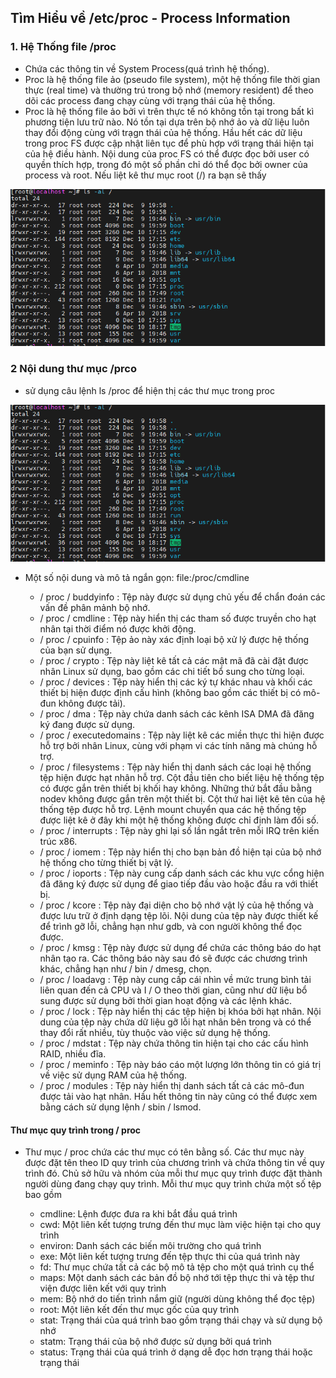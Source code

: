 ## Tìm Hiểu về /etc/proc - Process Information
### 1. Hệ Thống file /proc
- Chứa các thông tin về System Process(quá trình hệ thống).
- Proc là hệ thống file ảo (pseudo file system), một hệ thống file thời gian thực (real time) và thường trú trong bộ nhớ (memory resident) để theo dõi các process đang chạy cùng với trạng thái của hệ thống.
- Proc là hệ thống file ảo bởi vì trên thực tế nó không tồn tại trong bất kì phương tiện lưu trữ nào. Nó tồn tại dựa trên bộ nhớ ảo và dữ liệu luôn thay đổi động cùng với trạgn thái của hệ thống. Hầu hết các dữ liệu trong proc FS được cập nhật liên tục để phù hợp với trạng thái hiện tại của hệ điều hành. Nội dung của proc FS có thể được đọc bởi user có quyền thích hợp, trong đó một số phần chỉ dó thể đọc bởi owner của process và root. Nếu liệt kê thư mục root (/) ra bạn sẽ thấy
<img src = "img/t1.PNG">

### 2 Nội dung thư mục /prco
- sử dụng câu lệnh ls /proc để hiện thị các thư mục trong proc
<img src = "img/t1.PNG">

- Một số nội dung và mô tả ngắn gọn: file:/proc/cmdline

    + / proc / buddyinfo : Tệp này được sử dụng chủ yếu để chẩn đoán các vấn đề phân mảnh bộ nhớ.
    + / proc / cmdline : Tệp này hiển thị các tham số được truyền cho hạt nhân tại thời điểm nó được khởi động.
    + / proc / cpuinfo : Tệp ảo này xác định loại bộ xử lý được hệ thống của bạn sử dụng.
    + / proc / crypto : Tệp này liệt kê tất cả các mật mã đã cài đặt được nhân Linux sử dụng, bao gồm các chi tiết bổ sung cho từng loại.
    + / proc / devices : Tệp này hiển thị các ký tự khác nhau và khối các thiết bị hiện được định cấu hình (không bao gồm các thiết bị có mô-đun không được tải).
    + / proc / dma : Tệp này chứa danh sách các kênh ISA DMA đã đăng ký đang được sử dụng.
    + / proc / executedomains : Tệp này liệt kê các miền thực thi hiện được hỗ trợ bởi nhân Linux, cùng với phạm vi các tính năng mà chúng hỗ trợ.
    + / proc / filesystems : Tệp này hiển thị danh sách các loại hệ thống tệp hiện được hạt nhân hỗ trợ. Cột đầu tiên cho biết liệu hệ thống tệp có được gắn trên thiết bị khối hay không. Những thứ bắt đầu bằng nodev không được gắn trên một thiết bị. Cột thứ hai liệt kê tên của hệ thống tệp được hỗ trợ. Lệnh mount chuyển qua các hệ thống tệp được liệt kê ở đây khi một hệ thống không được chỉ định làm đối số.
    + / proc / interrupts : Tệp này ghi lại số lần ngắt trên mỗi IRQ trên kiến trúc x86.
    + / proc / iomem : Tệp này hiển thị cho bạn bản đồ hiện tại của bộ nhớ hệ thống cho từng thiết bị vật lý.
    + / proc / ioports : Tệp này cung cấp danh sách các khu vực cổng hiện đã đăng ký được sử dụng để giao tiếp đầu vào hoặc đầu ra với thiết bị.
    + / proc / kcore : Tệp này đại diện cho bộ nhớ vật lý của hệ thống và được lưu trữ ở định dạng tệp lõi. Nội dung của tệp này được thiết kế để trình gỡ lỗi, chẳng hạn như gdb, và con người không thể đọc được.
    + / proc / kmsg : Tệp này được sử dụng để chứa các thông báo do hạt nhân tạo ra. Các thông báo này sau đó sẽ được các chương trình khác, chẳng hạn như / bin / dmesg, chọn.
    + / proc / loadavg : Tệp này cung cấp cái nhìn về mức trung bình tải liên quan đến cả CPU và I / O theo thời gian, cũng như dữ liệu bổ sung được sử dụng bởi thời gian hoạt động và các lệnh khác.
    + / proc / lock : Tệp này hiển thị các tệp hiện bị khóa bởi hạt nhân. Nội dung của tệp này chứa dữ liệu gỡ lỗi hạt nhân bên trong và có thể thay đổi rất nhiều, tùy thuộc vào việc sử dụng hệ thống.
    + / proc / mdstat : Tệp này chứa thông tin hiện tại cho các cấu hình RAID, nhiều đĩa.
    + / proc / meminfo : Tệp này báo cáo một lượng lớn thông tin có giá trị về việc sử dụng RAM của hệ thống.
    + / proc / modules : Tệp này hiển thị danh sách tất cả các mô-đun được tải vào hạt nhân. Hầu hết thông tin này cũng có thể được xem bằng cách sử dụng lệnh / sbin / lsmod.
#### Thư mục quy trình trong / proc
- Thư mục / proc chứa các thư mục có tên bằng số. Các thư mục này được đặt tên theo ID quy trình của chương trình và chứa thông tin về quy trình đó. Chủ sở hữu và nhóm của mỗi thư mục quy trình được đặt thành người dùng đang chạy quy trình. Mỗi thư mục quy trình chứa một số tệp bao gồm

    + cmdline: Lệnh được đưa ra khi bắt đầu quá trình
    + cwd: Một liên kết tượng trưng đến thư mục làm việc hiện tại cho quy trình
    + environ: Danh sách các biến môi trường cho quá trình
    + exe: Một liên kết tượng trưng đến tệp thực thi của quá trình này
    + fd: Thư mục chứa tất cả các bộ mô tả tệp cho một quá trình cụ thể
    + maps: Một danh sách các bản đồ bộ nhớ tới tệp thực thi và tệp thư viện được liên kết với quy trình
    + mem: Bộ nhớ do tiến trình nắm giữ (người dùng không thể đọc tệp)
    + root: Một liên kết đến thư mục gốc của quy trình
    + stat: Trạng thái của quá trình bao gồm trạng thái chạy và sử dụng bộ nhớ
    + statm: Trạng thái của bộ nhớ được sử dụng bởi quá trình
    + status: Trạng thái của quá trình ở dạng dễ đọc hơn trạng thái hoặc trạng thái
